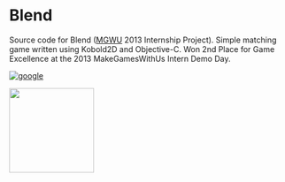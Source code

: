 # Blend
Source code for Blend ([MGWU](http://makeschool.com) 2013 Internship Project). Simple matching game written using Kobold2D and Objective-C. Won 2nd Place for Game Excellence at the 2013 MakeGamesWithUs Intern Demo Day.

[![google](https://play.google.com/intl/en_us/badges/images/badge_new.png)](https://play.google.com/store/apps/details?id=com.mgwu.blend&hl=en)

[<img src="https://medium.com/img/email/app_store_badge@2x.png" width="153" />](https://itunes.apple.com/us/app/blend-fruity-insanity!/id725766849?mt=8)
